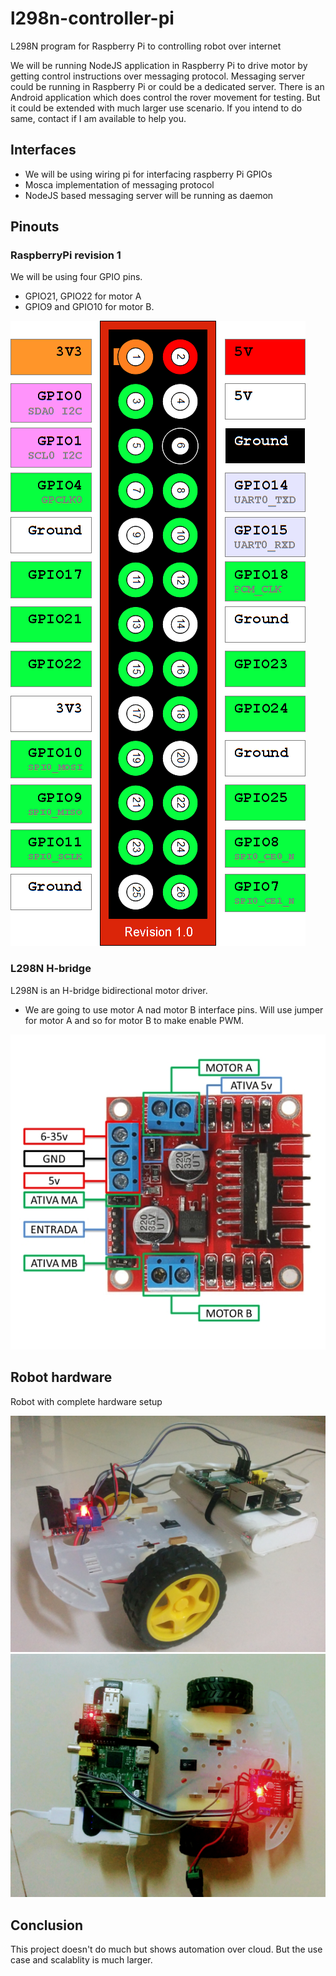 # l298n-controller-pi
L298N program for Raspberry Pi to controlling robot over internet

We will be running NodeJS application in Raspberry Pi to drive motor by getting control instructions over messaging protocol.
Messaging server could be running in Raspberry Pi or could be a dedicated server. There is an Android application which does control the rover movement for testing. But it could be extended with much larger use scenario. If you intend to do same, contact if I am available to help you.

## Interfaces
* We will be using wiring pi for interfacing raspberry Pi GPIOs
* Mosca implementation of messaging protocol
* NodeJS based messaging server will be running as daemon


## Pinouts
### RaspberryPi revision 1

We will be using four GPIO pins.

* GPIO21, GPIO22 for motor A
* GPIO9 and GPIO10 for motor B.


![Raspberry Pi GPIOs](RaspberryPi_pinput.png)

### L298N H-bridge
L298N is an H-bridge bidirectional motor driver.

* We are going to use motor A nad motor B interface pins. Will use jumper for motor A and so for motor B to make enable PWM.

![L298N motor driver](L298n.jpg)

## Robot hardware
Robot with complete hardware setup

![Robot side view](robo-side.jpg)
![Robot top view](robo-top.jpg)

## Conclusion

This project doesn't do much but shows automation over cloud. But the use case and scalablity is much larger.
